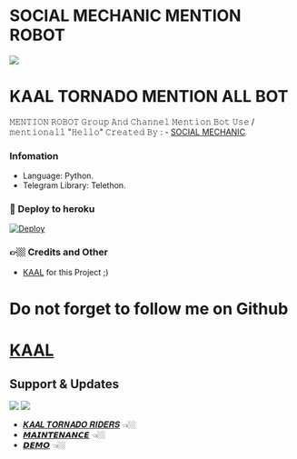 # SOCIAL MECHANIC  MENTION ROBOT

<IMG src="https://telegra.ph/file/6caec29bf58337953a4b4.png">

# KAAL TORNADO MENTION ALL BOT

𝙼𝙴𝙽𝚃𝙸𝙾𝙽 𝚁𝙾𝙱𝙾𝚃 𝙶𝚛𝚘𝚞𝚙 𝙰𝚗𝚍 𝙲𝚑𝚊𝚗𝚗𝚎𝚕 𝙼𝚎𝚗𝚝𝚒𝚘𝚗 𝙱𝚘𝚝 𝚄𝚜𝚎 /𝚖𝚎𝚗𝚝𝚒𝚘𝚗𝚊𝚕𝚕 "𝙷𝚎𝚕𝚕𝚘"   𝙲𝚛𝚎𝚊𝚝𝚎𝚍 𝙱𝚢 : - [SOCIAL MECHANIC](https://t.me/SOCIAL_MECHANIC_1997)


###  Infomation
- Language: Python.
- Telegram Library: Telethon.

### 🚀 Deploy to heroku
[![Deploy](https://www.herokucdn.com/deploy/button.svg)](https://heroku.com/deploy?template=https://github.com/SOCIAL-MECHANIC-TEAM-NRD/MENTION-ROBOT)

### 👉🏼 Credits and Other
- [KAAL](https://github.com/garwmishra) for this Project ;)

# Do not forget to follow me on Github 

# [KAAL ](https://github.com/garwmishra)

## Support & Updates 
<a href="https://t.me/SQUARE_ZONE"><img src="https://img.shields.io/badge/Join-Group%20Support-blue.svg?style=for-the-badge&logo=Telegram"></a> <a href="https://t.me/KAAL_TORNADO_RIDERS"><img src="https://img.shields.io/badge/Join-Updates%20Channel-blue.svg?style=for-the-badge&logo=Telegram"></a>

- [𝑲𝑨𝑨𝑳 𝑻𝑶𝑹𝑵𝑨𝑫𝑶 𝑹𝑰𝑫𝑬𝑹𝑺](https://t.me/KAAL_TORNADO_RIDERS) 👈🏼
- [𝙈𝘼𝙄𝙉𝙏𝙀𝙉𝘼𝙉𝘾𝙀](https://t.me/KAAL_TORNADO_UPDATES) 👈🏼
- [𝘿𝙀𝙈𝙊](http://t.me/KAAL_TORNADO_MENTION_BOT) 👈🏼
